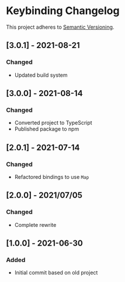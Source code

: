 # Keybinding Changelog

This project adheres to [Semantic Versioning](https://semver.org/spec/v2.0.0.html).

## [3.0.1] - 2021-08-21

### Changed

* Updated build system

## [3.0.0] - 2021-08-14

### Changed

* Converted project to TypeScript
* Published package to npm

## [2.0.1] - 2021-07-14

### Changed

* Refactored bindings to use `Map`

## [2.0.0] - 2021/07/05

### Changed

* Complete rewrite

## [1.0.0] - 2021-06-30

### Added

* Initial commit based on old project
